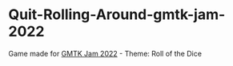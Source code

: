 # Quit-Rolling-Around-gmtk-jam-2022

Game made for [GMTK Jam 2022](https://itch.io/jam/gmtk-jam-2022) - Theme: Roll of the Dice